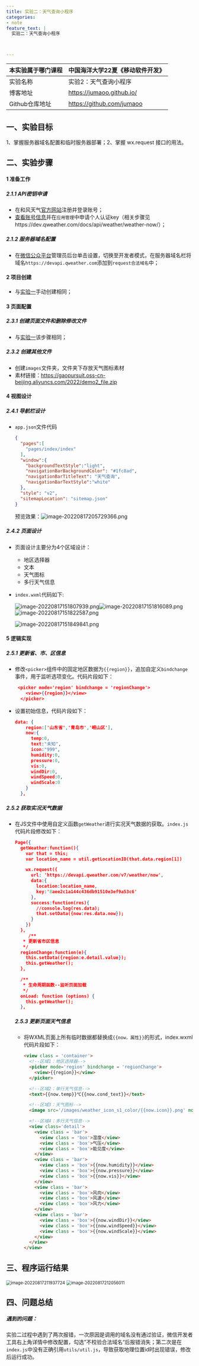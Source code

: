 ```yaml
---
title: 实验二：天气查询小程序
categories:
- note
feature_text: |
  实验二：天气查询小程序



---
```




<!-- more -->

| 本实验属于哪门课程 | 中国海洋大学22夏《移动软件开发》 |
| ------------------ | -------------------------------- |
| 实验名称           | 实验2：天气查询小程序            |
| 博客地址           | https://jumaoo.github.io/        |
| Github仓库地址     | https://github.com/jumaoo        |

## **一、实验目标**

1、掌握服务器域名配置和临时服务器部署；2、掌握 wx.request 接口的用法。



## 二、实验步骤

#### 1 准备工作

##### 2.1.1 API密钥申请

- 在和风天气[官方网站](https://www.heweather.com)注册并登录账号；
- [查看账号信息](https://console.qweather.com/my/service)并在`应用管理`中申请个人认证key（相关步骤见https://dev.qweather.com/docs/api/weather/weather-now/）；

##### 2.1.2 服务器域名配置

- 在[微信公众平台](https://mp.weixin.qq.com)管理员后台单击设置，切换至开发者模式，在服务器域名栏将域名`https://devapi.qweather.com`添加到`request合法域名`中；

#### 2 项目创建

- 与[实验一](https://jumaoo.github.io/note/2022/08/17/%E7%A7%BB%E5%8A%A8%E8%BD%AF%E4%BB%B6%E5%BC%80%E5%8F%91%E5%AE%9E%E9%AA%8C%E4%B8%80/)手动创建相同；

#### 3 页面配置

##### 2.3.1 创建页面文件和删除修改文件

- 与[实验一](https://jumaoo.github.io/note/2022/08/17/%E7%A7%BB%E5%8A%A8%E8%BD%AF%E4%BB%B6%E5%BC%80%E5%8F%91%E5%AE%9E%E9%AA%8C%E4%B8%80/)该步骤相同；

##### 2.3.2 创建其他文件

- 创建`images`文件夹，文件夹下存放天气图标素材
- 素材链接：https://gaopursuit.oss-cn-beijing.aliyuncs.com/2022/demo2_file.zip

#### 4 视图设计

##### 2.4.1 导航栏设计

- `app.json`文件代码

  ```json
  {
    "pages":[
      "pages/index/index"
    ],
    "window":{
      "backgroundTextStyle":"light",
      "navigationBarBackgroundColor": "#1fc8ad",
      "navigationBarTitleText": "天气查询",
      "navigationBarTextStyle":"white"
    },
    "style": "v2",
    "sitemapLocation": "sitemap.json"
  }
  ```

  预览效果：![image-20220817205729366.png](assets/pic/image-20220817205729366.png)

##### 2.4.2 页面设计

- 页面设计主要分为4个区域设计：

  - 地区选择器
  - 文本
  - 天气图标
  - 多行天气信息

- `index.wxml`代码如下:

  ![image-20220817151807939.png](/assets/pic/image-20220817151807939.png)![image-20220817151816089.png](/assets/pic/image-20220817151816089.png)![image-20220817151822587.png](/assets/pic/image-20220817151822587.png)

  ![image-20220817151849841.png](/assets/pic/image-20220817151849841.png)

#### 5 逻辑实现

##### 2.5.1 更新省、市、区信息

- 修改`<picker>`组件中的固定地区数据为`{{region}}`，追加自定义`bindchange`事件，用于监听选项变化。代码片段如下：

  ```json
   <picker mode='region' bindchange = 'regionChange'>
      <view>{{region}}</view>
    </picker>
  ```

- 设置初始信息，代码片段如下：

  ```json
  data: {
      region:['山东省','青岛市','崂山区'],
      now:{
        temp:0,
        text:"未知",
        icon:"999",
        humidity:0,
        pressure:0,
        vis:0,
        windDir:0,
        windSpeed:0,
        windScale:0
      }
    },
  ```

##### 2.5.2 获取实况天气数据

- 在JS文件中使用自定义函数`getWeather`进行实况天气数据的获取。`index.js`代码片段修改如下：

  ```json
  Page({
    getWeather:function(){
      var that = this;
      var location_name = util.getLocationID(that.data.region[1])
  
      wx.request({
        url: 'https://devapi.qweather.com/v7/weather/now',
        data:{
          location:location_name,
          key:'8aee2c1a144c436db91510e3ef9a53c6'
        },
        success:function(res){
          //console.log(res.data);
          that.setData({now:res.data.now});
        }
      })
    },
       /**
     * 更新省市区信息
     */
    regionChange:function(e){
      this.setData({region:e.detail.value});
      this.getWeather();
    },
  
    /**
     * 生命周期函数--监听页面加载
     */
    onLoad: function (options) {
      this.getWeather();
    },
  
  ```

  ##### 2.5.3 更新页面天气信息

  - 将WXML页面上所有临时数据都替换成`{{now，属性}}`的形式，index.wxml代码片段如下：

    ```html
    <view class = 'container'>
      <!--区域1：地区选择器-->
      <picker mode='region' bindchange = 'regionChange'>
        <view>{{region}}</view>
      </picker>
    
      <!--区域2：单行天气信息-->
      <text>{{now.temp}}℃{{now.cond_text}}</text>
    
      <!--区域3：天气图标-->
      <image src='/images/weather_icon_s1_color/{{now.icon}}.png' mode="widthFix"></image>
    
      <!--区域4：多行天气信息-->
      <view class='detail'>
        <view class = 'bar'>
          <view class = 'box'>湿度</view>
          <view class = 'box'>气压</view>
          <view class = 'box'>能见度</view>
        </view>
        <view class = 'bar'>
          <view class = 'box'>{{now.humidity}}</view>
          <view class = 'box'>{{now.pressure}}</view>
          <view class = 'box'>{{now.vis}}</view>
        </view>
        <view class = 'bar'>
          <view class = 'box'>风向</view>
          <view class = 'box'>风速</view>
          <view class = 'box'>风力</view>
        </view>
        <view class = 'bar'>
          <view class = 'box'>{{now.windDir}}</view>
          <view class = 'box'>{{now.windSpeed}}</view>
          <view class = 'box'>{{now.windScale}}</view>
        </view>
      </view>
    </view>
    
    ```

    

## 三、程序运行结果

<img src="/assets/pic/image-20220817211937724.png" alt="image-20220817211937724" style="zoom:80%;" />

<img src="/assets/pic/image-20220817212056011.png" alt="image-20220817212056011" style="zoom:80%;" />



## 四、问题总结

##### 遇到的问题：

实验二过程中遇到了两次报错，一次原因是调用的域名没有通过验证，微信开发者工具右上角详情中修改配置，勾选”不校验合法域名“后报错消失；第二次是在`index.js`中没有正确引用`utils/util.js`，导致获取地理位置id时出现错误，修改后运行成功。